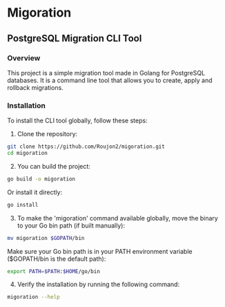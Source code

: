 # Migoration

## PostgreSQL Migration CLI Tool

### Overview
This project is a simple migration tool made in Golang for PostgreSQL databases. It is a command line tool that allows you to create, apply and rollback migrations.

### Installation
To install the CLI tool globally, follow these steps:

1. Clone the repository:
```bash
git clone https://github.com/Roujon2/migoration.git
cd migoration
```

2. You can build the project:
```bash
go build -o migoration
```
Or install it directly:
```bash
go install
```

3. To make the 'migoration' command available globally, move the binary to your Go bin path (if built manually):
```bash
mv migoration $GOPATH/bin
```
Make sure your Go bin path is in your PATH environment variable ($GOPATH/bin is the default path):
```bash
export PATH=$PATH:$HOME/go/bin
```

4. Verify the installation by running the following command:
```bash
migoration --help
```
